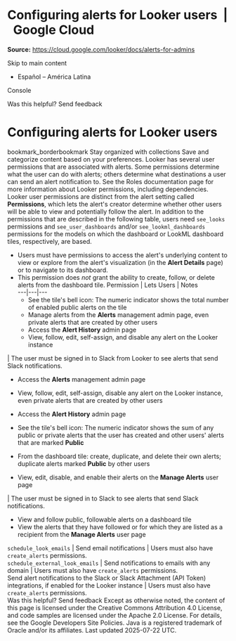 # Configuring alerts for Looker users  |  Google Cloud

**Source:** https://cloud.google.com/looker/docs/alerts-for-admins

Skip to main content 
  * Español – América Latina

Console 




Was this helpful?
Send feedback 
#  Configuring alerts for Looker users
bookmark_borderbookmark Stay organized with collections  Save and categorize content based on your preferences.
Looker has several user permissions that are associated with alerts. Some permissions determine what the user can do with alerts; others determine what destinations a user can send an alert notification to. See the Roles documentation page for more information about Looker permissions, including dependencies.
Looker user permissions are distinct from the alert setting called **Permissions**, which lets the alert's creator determine whether other users will be able to view and potentially follow the alert.
In addition to the permissions that are described in the following table, users need `see_looks` permissions and `see_user_dashboards` and/or `see_lookml_dashboards` permissions for the models on which the dashboard or LookML dashboard tiles, respectively, are based.
* Users must have permissions to access the alert's underlying content to view or explore from the alert's visualization (in the **Alert Details** page) or to navigate to its dashboard.
* This permission does _not_ grant the ability to create, follow, or delete alerts from the dashboard tile.
Permission | Lets Users | Notes  
---|---|---  
  * See the tile's bell icon: The numeric indicator shows the total number of enabled public alerts on the tile
  * Manage alerts from the **Alerts** management admin page, even private alerts that are created by other users
  * Access the **Alert History** admin page
  * View, follow, edit, self-assign, and disable any alert on the Looker instance 

| The user must be signed in to Slack from Looker to see alerts that send Slack notifications.  
  * Access the **Alerts** management admin page
  * View, follow, edit, self-assign, disable any alert on the Looker instance, even private alerts that are created by other users
  * Access the **Alert History** admin page

  
  * See the tile's bell icon: The numeric indicator shows the sum of any public or private alerts that the user has created and other users' alerts that are marked **Public**
  * From the dashboard tile: create, duplicate, and delete their own alerts; duplicate alerts marked **Public** by other users
  * View, edit, disable, and enable their alerts on the **Manage Alerts** user page

| The user must be signed in to Slack to see alerts that send Slack notifications.  
  * View and follow public, followable alerts on a dashboard tile
  * View the alerts that they have followed or for which they are listed as a recipient from the **Manage Alerts** user page

  
`schedule_look_emails` | Send email notifications | Users must also have `create_alerts` permissions.  
`schedule_external_look_emails` | Send notifications to emails with any domain | Users must also have `create_alerts` permissions.  
Send alert notifications to the Slack or Slack Attachment (API Token) integrations, if enabled for the Looker instance | Users must also have `create_alerts` permissions.  
Was this helpful?
Send feedback 
Except as otherwise noted, the content of this page is licensed under the Creative Commons Attribution 4.0 License, and code samples are licensed under the Apache 2.0 License. For details, see the Google Developers Site Policies. Java is a registered trademark of Oracle and/or its affiliates.
Last updated 2025-07-22 UTC.


